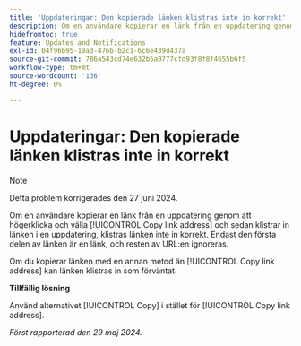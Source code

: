 ```yaml
---
title: 'Uppdateringar: Den kopierade länken klistras inte in korrekt'
description: Om en användare kopierar en länk från en uppdatering genom att högerklicka och välja Kopiera länkadress och sedan klistrar in länken i en uppdatering, klistras länken inte in korrekt. Endast den första delen av länken är en länk, och resten av URL:en ignoreras.
hidefromtoc: true
feature: Updates and Notifications
exl-id: 04f96b95-19a3-476b-b2c1-6c6e439d437a
source-git-commit: 786a543cd74e632b5a0777cfd93f8f8f4655b6f5
workflow-type: tm+mt
source-wordcount: '136'
ht-degree: 0%

---
```


# Uppdateringar: Den kopierade länken klistras inte in korrekt

>[!NOTE]
>
>Detta problem korrigerades den 27 juni 2024.

Om en användare kopierar en länk från en uppdatering genom att högerklicka och välja [!UICONTROL Copy link address] och sedan klistrar in länken i en uppdatering, klistras länken inte in korrekt. Endast den första delen av länken är en länk, och resten av URL:en ignoreras.

Om du kopierar länken med en annan metod än [!UICONTROL Copy link address] kan länken klistras in som förväntat.

**Tillfällig lösning**

Använd alternativet [!UICONTROL Copy] i stället för [!UICONTROL Copy link address].

_Först rapporterad den 29 maj 2024._
